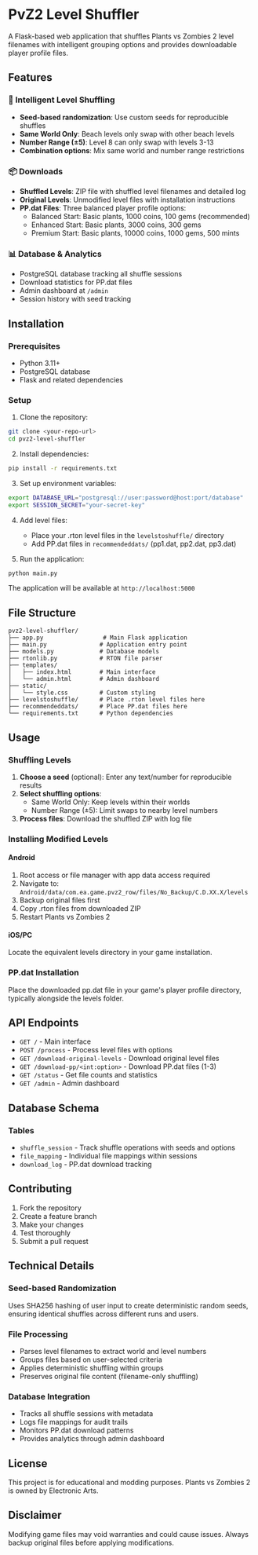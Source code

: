 # PvZ2 Level Shuffler

A Flask-based web application that shuffles Plants vs Zombies 2 level filenames with intelligent grouping options and provides downloadable player profile files.

## Features

### 🎯 Intelligent Level Shuffling
- **Seed-based randomization**: Use custom seeds for reproducible shuffles
- **Same World Only**: Beach levels only swap with other beach levels
- **Number Range (±5)**: Level 8 can only swap with levels 3-13
- **Combination options**: Mix same world and number range restrictions

### 📦 Downloads
- **Shuffled Levels**: ZIP file with shuffled level filenames and detailed log
- **Original Levels**: Unmodified level files with installation instructions
- **PP.dat Files**: Three balanced player profile options:
  - Balanced Start: Basic plants, 1000 coins, 100 gems (recommended)
  - Enhanced Start: Basic plants, 3000 coins, 300 gems
  - Premium Start: Basic plants, 10000 coins, 1000 gems, 500 mints

### 📊 Database & Analytics
- PostgreSQL database tracking all shuffle sessions
- Download statistics for PP.dat files
- Admin dashboard at `/admin`
- Session history with seed tracking

## Installation

### Prerequisites
- Python 3.11+
- PostgreSQL database
- Flask and related dependencies

### Setup

1. Clone the repository:
```bash
git clone <your-repo-url>
cd pvz2-level-shuffler
```

2. Install dependencies:
```bash
pip install -r requirements.txt
```

3. Set up environment variables:
```bash
export DATABASE_URL="postgresql://user:password@host:port/database"
export SESSION_SECRET="your-secret-key"
```

4. Add level files:
   - Place your .rton level files in the `levelstoshuffle/` directory
   - Add PP.dat files in `recommendeddats/` (pp1.dat, pp2.dat, pp3.dat)

5. Run the application:
```bash
python main.py
```

The application will be available at `http://localhost:5000`

## File Structure

```
pvz2-level-shuffler/
├── app.py                 # Main Flask application
├── main.py               # Application entry point
├── models.py             # Database models
├── rtonlib.py            # RTON file parser
├── templates/
│   ├── index.html        # Main interface
│   └── admin.html        # Admin dashboard
├── static/
│   └── style.css         # Custom styling
├── levelstoshuffle/      # Place .rton level files here
├── recommendeddats/      # Place PP.dat files here
└── requirements.txt      # Python dependencies
```

## Usage

### Shuffling Levels

1. **Choose a seed** (optional): Enter any text/number for reproducible results
2. **Select shuffling options**:
   - Same World Only: Keep levels within their worlds
   - Number Range (±5): Limit swaps to nearby level numbers
3. **Process files**: Download the shuffled ZIP with log file

### Installing Modified Levels

#### Android
1. Root access or file manager with app data access required
2. Navigate to: `Android/data/com.ea.game.pvz2_row/files/No_Backup/C.D.XX.X/levels`
3. Backup original files first
4. Copy .rton files from downloaded ZIP
5. Restart Plants vs Zombies 2

#### iOS/PC
Locate the equivalent levels directory in your game installation.

### PP.dat Installation

Place the downloaded pp.dat file in your game's player profile directory, typically alongside the levels folder.

## API Endpoints

- `GET /` - Main interface
- `POST /process` - Process level files with options
- `GET /download-original-levels` - Download original level files
- `GET /download-pp/<int:option>` - Download PP.dat files (1-3)
- `GET /status` - Get file counts and statistics
- `GET /admin` - Admin dashboard

## Database Schema

### Tables
- `shuffle_session` - Track shuffle operations with seeds and options
- `file_mapping` - Individual file mappings within sessions
- `download_log` - PP.dat download tracking

## Contributing

1. Fork the repository
2. Create a feature branch
3. Make your changes
4. Test thoroughly
5. Submit a pull request

## Technical Details

### Seed-based Randomization
Uses SHA256 hashing of user input to create deterministic random seeds, ensuring identical shuffles across different runs and users.

### File Processing
- Parses level filenames to extract world and level numbers
- Groups files based on user-selected criteria
- Applies deterministic shuffling within groups
- Preserves original file content (filename-only shuffling)

### Database Integration
- Tracks all shuffle sessions with metadata
- Logs file mappings for audit trails
- Monitors PP.dat download patterns
- Provides analytics through admin dashboard

## License

This project is for educational and modding purposes. Plants vs Zombies 2 is owned by Electronic Arts.

## Disclaimer

Modifying game files may void warranties and could cause issues. Always backup original files before applying modifications.